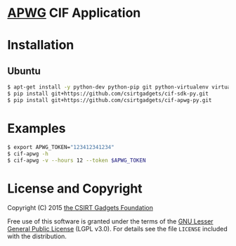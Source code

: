 # [APWG](http://apwg.org) CIF Application

# Installation
## Ubuntu
  ```bash
  $ apt-get install -y python-dev python-pip git python-virtualenv virtualenvwrapper
  $ pip install git+https://github.com/csirtgadgets/cif-sdk-py.git
  $ pip install git+https://github.com/csirtgadgets/cif-apwg-py.git
  ```
  
# Examples
  ```bash
  $ export APWG_TOKEN="123412341234"
  $ cif-apwg -h
  $ cif-apwg -v --hours 12 --token $APWG_TOKEN
  ```

# License and Copyright

Copyright (C) 2015 [the CSIRT Gadgets Foundation](http://csirtgadgets.org)

Free use of this software is granted under the terms of the [GNU Lesser General Public License](https://www.gnu.org/licenses/lgpl.html) (LGPL v3.0). For details see the file ``LICENSE`` included with the distribution.
